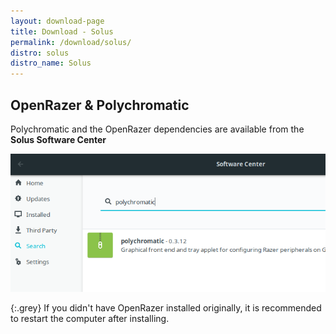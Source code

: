 ```yaml
---
layout: download-page
title: Download - Solus
permalink: /download/solus/
distro: solus
distro_name: Solus
---
```


## OpenRazer & Polychromatic

Polychromatic and the OpenRazer dependencies are available from the **Solus Software Center**

![](/assets/img/downloads/solus-software-center.png)

{:.grey}
If you didn't have OpenRazer installed originally, it is recommended to
restart the computer after installing.
